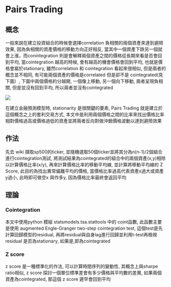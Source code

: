 # Pairs Trading 
## 概念
一般來說在建立投資組合的時候會選擇correlation 負相關的兩個資產來達到避險效果, 因為負相關的資產價格的移動方向正好相反, 當其中一個資產下跌另一個就會上漲，而conintegration 則是會解釋兩個資產之間的價格從長期來看是否會回到平均, 當cointegration 越高的時候, 會有越高的機會價格會回到平均, 也就是價格會屬於stationary, 雖然correlation 和 cointegration 看起來很相似, 但是兩者的概念並不相同, 有可能兩個資產的價格是correlated 但是卻不是 cointegrated(見下圖）, 下圖中兩個價格約分越開, 一個像上移動, 另一個向下移動, 兩者呈現負相關, 但是並沒有回到平均, 所以兩者並沒有cointegrated

![](https://i.imgur.com/HnknX2D.png)

在建立金融預測模型時, stationarity 是很關鍵的要素, Pairs Trading 就是建立於這個概念之上的套利交易方式, 本文中是利用兩個價格之間的比率來找出價格比率相對價格過高或價格過低的資產並將兩者反向對做沖銷價格波動以達到避險效果


## 作法
先去 wiki 擷取sp500的ticker, 並隨機選取50個ticker並將其分為n(n-1)/2個組合進行cointegration測試, 將測試結果為cointegrated的組合中的兩個資產(x,y)相除以計算價格比率(x/y), 再來計算價格比率的移動平均線, 並計算將移動平均線的 Z Score, 此目的為找出異常偏離平均的價格, 當價格比率過高代表資產x過大或資產y過小, 此時即可做空x 與作多y, 因為價格比率最終會返回平均 

## 理論
### Cointegration 
本文中使用python 模組 statsmodels.tsa.stattools 中的 coint函數, 此函數主要是使用 augmented Engle-Granger two-step cointegration test, 這個test是先計算回歸模型的residual, 再將residual與自身lag進行回歸並利用t-test再檢視residual 是否為stationary, 如果是,即為cointegrated
### Z score 
z score 是一種標準化的作法, 可以計算時間序列的變動性, 其概念上與sharpe ratio相似, z score 探討一個單位標準差會有多少價格與平均數的差異, 如果兩個資產為cointegrated, 那這個 z score 遲早會回到平均
